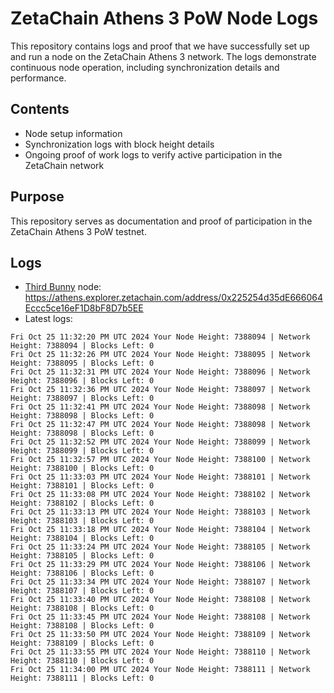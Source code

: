# ZetaChain Athens 3 PoW Node Logs
This repository contains logs and proof that we have successfully set up and run a node on the ZetaChain Athens 3 network. The logs demonstrate continuous node operation, including synchronization details and performance.

## Contents
- Node setup information
- Synchronization logs with block height details
- Ongoing proof of work logs to verify active participation in the ZetaChain network

## Purpose
This repository serves as documentation and proof of participation in the ZetaChain Athens 3 PoW testnet.

## Logs

- [Third Bunny](https://thirdbunny.xyz/) node: https://athens.explorer.zetachain.com/address/0x225254d35dE666064Eccc5ce16eF1D8bF8D7b5EE
- Latest logs:
```
Fri Oct 25 11:32:20 PM UTC 2024 Your Node Height: 7388094 | Network Height: 7388094 | Blocks Left: 0
Fri Oct 25 11:32:26 PM UTC 2024 Your Node Height: 7388095 | Network Height: 7388095 | Blocks Left: 0
Fri Oct 25 11:32:31 PM UTC 2024 Your Node Height: 7388096 | Network Height: 7388096 | Blocks Left: 0
Fri Oct 25 11:32:36 PM UTC 2024 Your Node Height: 7388097 | Network Height: 7388097 | Blocks Left: 0
Fri Oct 25 11:32:41 PM UTC 2024 Your Node Height: 7388098 | Network Height: 7388098 | Blocks Left: 0
Fri Oct 25 11:32:47 PM UTC 2024 Your Node Height: 7388098 | Network Height: 7388098 | Blocks Left: 0
Fri Oct 25 11:32:52 PM UTC 2024 Your Node Height: 7388099 | Network Height: 7388099 | Blocks Left: 0
Fri Oct 25 11:32:57 PM UTC 2024 Your Node Height: 7388100 | Network Height: 7388100 | Blocks Left: 0
Fri Oct 25 11:33:03 PM UTC 2024 Your Node Height: 7388101 | Network Height: 7388101 | Blocks Left: 0
Fri Oct 25 11:33:08 PM UTC 2024 Your Node Height: 7388102 | Network Height: 7388102 | Blocks Left: 0
Fri Oct 25 11:33:13 PM UTC 2024 Your Node Height: 7388103 | Network Height: 7388103 | Blocks Left: 0
Fri Oct 25 11:33:18 PM UTC 2024 Your Node Height: 7388104 | Network Height: 7388104 | Blocks Left: 0
Fri Oct 25 11:33:24 PM UTC 2024 Your Node Height: 7388105 | Network Height: 7388105 | Blocks Left: 0
Fri Oct 25 11:33:29 PM UTC 2024 Your Node Height: 7388106 | Network Height: 7388106 | Blocks Left: 0
Fri Oct 25 11:33:34 PM UTC 2024 Your Node Height: 7388107 | Network Height: 7388107 | Blocks Left: 0
Fri Oct 25 11:33:40 PM UTC 2024 Your Node Height: 7388108 | Network Height: 7388108 | Blocks Left: 0
Fri Oct 25 11:33:45 PM UTC 2024 Your Node Height: 7388108 | Network Height: 7388108 | Blocks Left: 0
Fri Oct 25 11:33:50 PM UTC 2024 Your Node Height: 7388109 | Network Height: 7388109 | Blocks Left: 0
Fri Oct 25 11:33:55 PM UTC 2024 Your Node Height: 7388110 | Network Height: 7388110 | Blocks Left: 0
Fri Oct 25 11:34:00 PM UTC 2024 Your Node Height: 7388111 | Network Height: 7388111 | Blocks Left: 0
```
